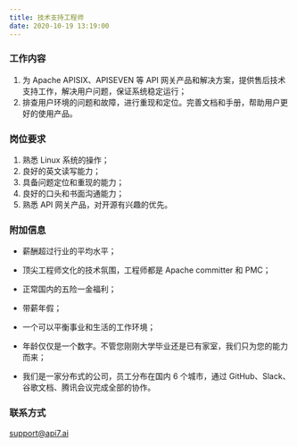 ```yaml
---
title: 技术支持工程师
date: 2020-10-19 13:19:00
---
```


### 工作内容

1. 为 Apache APISIX、APISEVEN 等 API 网关产品和解决方案，提供售后技术支持工作，解决用户问题，保证系统稳定运行；
2. 排查用户环境的问题和故障，进行重现和定位。完善文档和手册，帮助用户更好的使用产品。

### 岗位要求

1. 熟悉 Linux 系统的操作；
2. 良好的英文读写能力；
3. 具备问题定位和重现的能力；
4. 良好的口头和书面沟通能力；
5. 熟悉 API 网关产品，对开源有兴趣的优先。

### 附加信息

- 薪酬超过行业的平均水平；

- 顶尖工程师文化的技术氛围，工程师都是 Apache committer 和 PMC；

- 正常国内的五险一金福利；

- 带薪年假；

- 一个可以平衡事业和生活的工作环境；

- 年龄仅仅是一个数字。不管您刚刚大学毕业还是已有家室，我们只为您的能力而来；

- 我们是一家分布式的公司，员工分布在国内 6 个城市，通过 GitHub、Slack、谷歌文档、腾讯会议完成全部的协作。

### 联系方式

[support@api7.ai](mailto:support@api7.ai)
